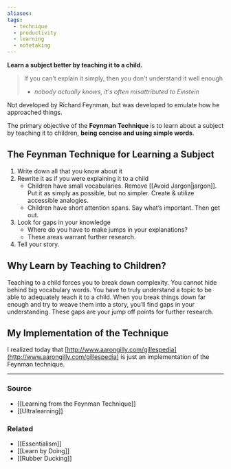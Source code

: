 ```yaml
---
aliases: 
tags:
  - technique
  - productivity
  - learning
  - notetaking
---
```

**Learn a subject better by teaching it to a child.**

> If you can't explain it simply, then you don't understand it well enough
> - *nobody actually knows, it's often misattributed to Einstein*

Not developed by Richard Feynman, but was developed to emulate how he approached things.

The primary objective of the **Feynman Technique** is to learn about a subject by teaching it to children, **being concise and using simple words**.

## The Feynman Technique for Learning a Subject

1. Write down all that you know about it
2. Rewrite it as if you were explaining it to a child
    - Children have small vocabularies. Remove [[Avoid Jargon|jargon]]. Put it as simply as possible, but no simpler. Create & utilize accessible analogies.
    - Children have short attention spans. Say what’s important. Then get out.
3. Look for gaps in your knowledge
    - Where do you have to make jumps in your explanations?
    - These areas warrant further research.
4. Tell your story. 

## Why Learn by Teaching to Children?

Teaching to a child forces you to break down complexity. You cannot hide behind big vocabulary words. You have to truly understand a topic to be able to adequately teach it to a child. When you break things down far enough and try to weave them into a story, you’ll find gaps in your understanding. These gaps are your jump off points for further research.

## My Implementation of the Technique

I realized today that [http://www.aarongilly.com/gillespedia](http://www.aarongilly.com/gillespedia) is just an implementation of the Feynman technique.

---

### Source
- [[Learning from the Feynman Technique]]
- [[Ultralearning]]

### Related
- [[Essentialism]]
- [[Learn by Doing]]
- [[Rubber Ducking]]